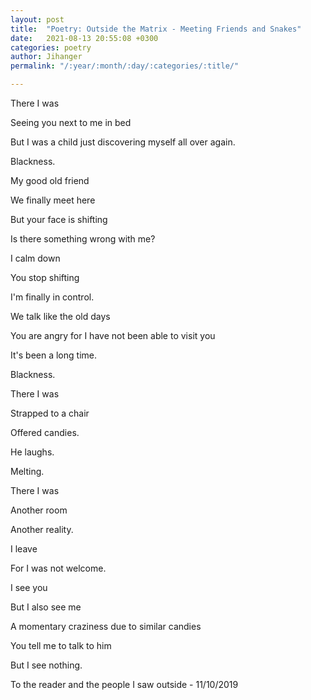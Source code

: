 ```yaml
---
layout: post
title:  "Poetry: Outside the Matrix - Meeting Friends and Snakes"
date:   2021-08-13 20:55:08 +0300
categories: poetry
author: Jihanger
permalink: "/:year/:month/:day/:categories/:title/"

---
```

There I was

Seeing you next to me in bed

But I was a child just discovering myself all over again.

Blackness.

My good old friend

We finally meet here

But your face is shifting

Is there something wrong with me?

I calm down

You stop shifting

I'm finally in control.

We talk like the old days

You are angry for I have not been able to visit you

It's been a long time.

Blackness.

There I was

Strapped to a chair

Offered candies.

He laughs.

Melting.

There I was

Another room

Another reality.

I leave

For I was not welcome.

I see you

But I also see me

A momentary craziness due to similar candies

You tell me to talk to him

But I see nothing.

>
To the reader and the people I saw outside - 11/10/2019
